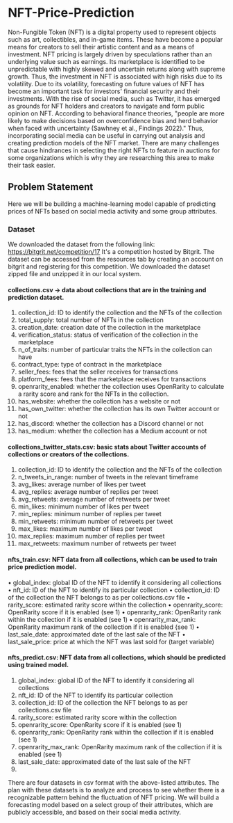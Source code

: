 # NFT-Price-Prediction

Non-Fungible Token (NFT) is a digital property used to represent objects such as art,
collectibles, and in-game items. These have become a popular means for creators to sell their
artistic content and as a means of investment. NFT pricing is largely driven by speculations
rather than an underlying value such as earnings. Its marketplace is identified to be
unpredictable with highly skewed and uncertain returns along with supreme growth. Thus, the
investment in NFT is associated with high risks due to its volatility. Due to its volatility,
forecasting on future values of NFT has become an important task for investors' financial
security and their investments.
With the rise of social media, such as Twitter, it has emerged as grounds for NFT holders and
creators to navigate and form public opinion on NFT. According to behavioral finance theories,
"people are more likely to make decisions based on overconfidence bias and herd behavior
when faced with uncertainty (Sawhney et al., Findings 2022)." Thus, incorporating social media
can be useful in carrying out analysis and creating prediction models of the NFT market. There are
many challenges that cause hindrances in selecting the right NFTs to feature in auctions for
some organizations which is why they are researching this area to make their task easier.

## Problem Statement
Here we will be building a machine-learning model capable of predicting prices of NFTs based on social media activity and some group attributes.

### Dataset
We downloaded the dataset from the following link: https://bitgrit.net/competition/17
It's a competition hosted by Bitgrit. The dataset can be accessed from the resources tab by
creating an account on bitgrit and registering for this competition. We downloaded the dataset
zipped file and unzipped it in our local system.

#### collections.csv -> data about collections that are in the training and prediction dataset.
1. collection_id: ID to identify the collection and the NFTs of the collection
2. total_supply: total number of NFTs in the collection
3. creation_date: creation date of the collection in the marketplace
4. verification_status: status of verification of the collection in the marketplace
5. n_of_traits: number of particular traits the NFTs in the collection can have
6. contract_type: type of contract in the marketplace
7. seller_fees: fees that the seller receives for transactions
8. platform_fees: fees that the marketplace receives for transactions
9. openrarity_enabled: whether the collection uses OpenRarity to calculate a rarity score and
rank for the NFTs in the collection.
10. has_website: whether the collection has a website or not
11. has_own_twitter: whether the collection has its own Twitter account or not
12. has_discord: whether the collection has a Discord channel or not
13. has_medium: whether the collection has a Medium account or not

#### collections_twitter_stats.csv: basic stats about Twitter accounts of collections or creators of the collections.
1. collection_id: ID to identify the collection and the NFTs of the collection
2. n_tweets_in_range: number of tweets in the relevant timeframe
3. avg_likes: average number of likes per tweet
4. avg_replies: average number of replies per tweet
5. avg_retweets: average number of retweets per tweet
6. min_likes: minimum number of likes per tweet
7. min_replies: minimum number of replies per tweet
8. min_retweets: minimum number of retweets per tweet
9. max_likes: maximum number of likes per tweet
10. max_replies: maximum number of replies per tweet
11. max_retweets: maximum number of retweets per tweet

#### nfts_train.csv: NFT data from all collections, which can be used to train price prediction model.
• global_index: global ID of the NFT to identify it considering all collections
• nft_id: ID of the NFT to identify its particular collection
• collection_id: ID of the collection the NFT belongs to as per collections.csv file
• rarity_score: estimated rarity score within the collection
• openrarity_score: OpenRarity score if it is enabled (see 1)
• openrarity_rank: OpenRarity rank within the collection if it is enabled (see 1)
• openrarity_max_rank: OpenRarity maximum rank of the collection if it is enabled {see 1)
• last_sale_date: approximated date of the last sale of the NFT
• last_sale_price: price at which the NFT was last sold for (target variable)

#### nfts_predict.csv: NFT data from all collections, which should be predicted using trained model.
1. global_index: global ID of the NFT to identify it considering all collections
2. nft_id: ID of the NFT to identify its particular collection
3. collection_id: ID of the collection the NFT belongs to as per collections.csv file
4. rarity_score: estimated rarity score within the collection
5. openrarity_score: OpenRarity score if it is enabled (see 1)
6. openrarity_rank: OpenRarity rank within the collection if it is enabled (see 1)
7. openrarity_max_rank: OpenRarity maximum rank of the collection if it is enabled (see 1)
8. last_sale_date: approximated date of the last sale of the NFT
9. 
There are four datasets in csv format with the above-listed attributes. The plan with
these datasets is to analyze and process to see whether there is a recognizable pattern behind
the fluctuation of NFT pricing. We will build a forecasting model based on a select group of their
attributes, which are publicly accessible, and based on their social media activity.
